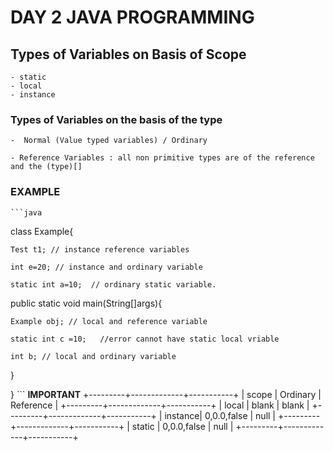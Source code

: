 
# DAY 2 JAVA PROGRAMMING

## Types of Variables on Basis of Scope

    - static
    - local
    - instance

### Types of Variables on the basis of the type

    -  Normal (Value typed variables) / Ordinary 

    - Reference Variables : all non primitive types are of the reference and the (type)[]

### EXAMPLE

    ```java

class Example{

    Test t1; // instance reference variables

    int e=20; // instance and ordinary variable

    static int a=10;  // ordinary static variable.

public static void main(String[]args){

    Example obj; // local and reference variable

    static int c =10;   //error cannot have static local vriable 

    int b; // local and ordinary variable 

}

}
    ```
          **IMPORTANT**
+---------+-------------+-----------+
|  scope  |   Ordinary  | Reference |
+---------+-------------+-----------+
|  local  |   blank     |   blank   |
+---------+-------------+-----------+
| instance| 0,0.0,false |   null    |
+---------+-------------+-----------+
| static  | 0,0.0,false |   null    |
+---------+-------------+-----------+
